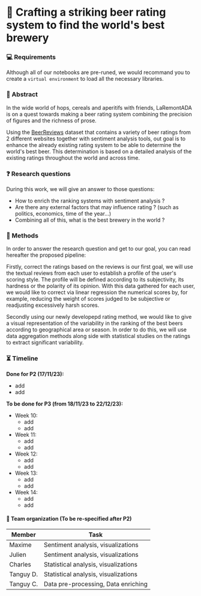 # 🍻 Crafting a striking beer rating system to find the world's best brewery

### 💻 Requirements
Although all of our notebooks are pre-runed, we would recommand you to create a `virtual environment` to load all the necessary libraries.

### 📖 Abstract
In the wide world of hops, cereals and aperitifs with friends, LaRemontADA is on a quest towards making a beer rating system combining the precision of figures and the richness of prose.

Using the [BeerReviews]() dataset that contains a variety of beer ratings from 2 different websites together with sentiment analysis tools, out goal is to enhance the already existing rating system to be able to determine the world's best beer. This determination is based on a detailed analysis of the existing ratings throughout the world and across time.

### ❓ Research questions
During this work, we will give an answer to those questions:

- How to enrich the ranking systems with sentiment analysis ?
- Are there any external factors that may influence rating ? (such as politics, economics, time of the year...)
- Combining all of this, what is the best brewery in the world ?

### 🎯 Methods
In order to answer the research question and get to our goal, you can read hereafter the proposed pipeline:

Firstly, correct the ratings based on the reviews is our first goal, we will use the textual reviews from each user to establish a profile of the user's scoring style. The profile will be defined according to its subjectivity, its hardness or the polarity of its opinion. With this data gathered for each user, we would like to correct via linear regression the numerical scores by, for example, reducing the weight of scores judged to be subjective or readjusting excessively harsh scores.

Secondly using our newly developepd rating method, we would like to give a visual representation of the variability in the ranking of the best beers according to geographical area or season. In order to do this, we will use data aggregation methods along side with statistical studies on the ratings to extract significant variability.

### ⏳ Timeline
**Done for P2 (17/11/23):**
- add
- add

**To be done for P3 (from 18/11/23 to 22/12/23):** 
- Week 10:
  - add
  - add
- Week 11:
  - add
  - add
- Week 12:
  - add
  - add
- Week 13:
  - add
  - add
- Week 14:
  - add
  - add

#### 🤝 Team organization (To be re-specified after P2)
| Member        | Task          |
| ------------- | ------------- | 
| Maxime      | Sentiment analysis, visualizations |
| Julien      | Sentiment analysis, visualizations |
| Charles     | Statistical analysis, visualizations|
| Tanguy D.   | Statistical analysis, visualizations|
| Tanguy C.   | Data pre-processing, Data enriching |



